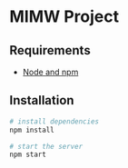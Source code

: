 # MIMW Project

## Requirements

* [Node and npm](https://nodejs.org/)

## Installation

```bash
# install dependencies
npm install

# start the server
npm start
```